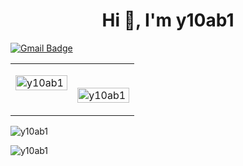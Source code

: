 <h1 align="center">Hi 👋, I'm y10ab1</h1>


[![Gmail Badge](https://img.shields.io/badge/-yuehpo.peng@gmail.com-c14438?style=flat-square&logo=Gmail&logoColor=white&link=mailto:yuehpo.peng@gmail.com)](mailto:yuehpo.peng@gmail.com)

<table><tr><td valign="top" width="50%">
<p><img align="center" style="width: 100%" src="https://github-readme-stats.vercel.app/api/top-langs?username=y10ab1&show_icons=true&locale=en&layout=compact" alt="y10ab1" /></p>
</td><td valign="top" width="50%">
<p>&nbsp;<img align="center" style="width: 100%" src="https://github-readme-stats.vercel.app/api?username=y10ab1&show_icons=true&locale=en" alt="y10ab1" /></p>
</td></tr></table>  
<p><img align="center" src="https://github-readme-streak-stats.herokuapp.com/?user=y10ab1&" alt="y10ab1" /></p>
<p align="left"> <img src="https://komarev.com/ghpvc/?username=y10ab1&label=Profile%20views&color=0e75b6&style=flat" alt="y10ab1" /> </p>

